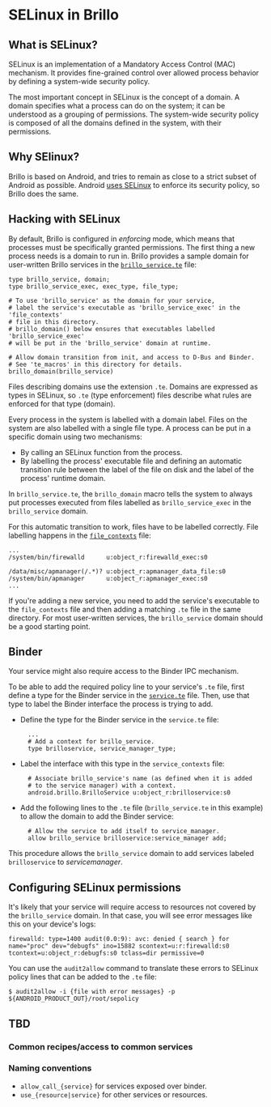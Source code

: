 SELinux in Brillo
=================

## What is SELinux?
SELinux is an implementation of a Mandatory Access Control (MAC) mechanism.
It provides fine-grained control over allowed process behavior by defining a
system-wide security policy.

The most important concept in SELinux is the concept of a domain.
A domain specifies what a process can do on the system; it can be understood as
a grouping of permissions.
The system-wide security policy is composed of all the domains defined in the
system, with their permissions.

## Why SElinux?
Brillo is based on Android, and tries to remain as close to a strict subset of
Android as possible.
Android [uses SELinux](https://source.android.com/security/selinux/) to enforce
its security policy, so Brillo does the same.

## Hacking with SELinux
By default, Brillo is configured in *enforcing* mode, which means that processes
must be specifically granted permissions.
The first thing a new process needs is a domain to run in.
Brillo provides a sample domain for user-written Brillo services in the
[`brillo_service.te`](https://android.googlesource.com/device/generic/brillo/+/master/sepolicy/brillo_service.te)
file:

```
type brillo_service, domain;
type brillo_service_exec, exec_type, file_type;

# To use 'brillo_service' as the domain for your service,
# label the service's executable as 'brillo_service_exec' in the 'file_contexts'
# file in this directory.
# brillo_domain() below ensures that executables labelled 'brillo_service_exec'
# will be put in the 'brillo_service' domain at runtime.

# Allow domain transition from init, and access to D-Bus and Binder.
# See 'te_macros' in this directory for details.
brillo_domain(brillo_service)
```

Files describing domains use the extension `.te`.
Domains are expressed as types in SELinux, so `.te` (type enforcement) files
describe what rules are enforced for that type (domain).

Every process in the system is labelled with a domain label.
Files on the system are also labelled with a single file type.
A process can be put in a specific domain using two mechanisms:

* By calling an SELinux function from the process.
* By labelling the process' executable file and defining an automatic
    transition rule between the label of the file on disk and the label of the
    process' runtime domain.

In `brillo_service.te`, the `brillo_domain` macro tells the system to always put
processes executed from files labelled as `brillo_service_exec` in the
`brillo_service` domain.

For this automatic transition to work, files have to be labelled correctly.
File labelling happens in the [`file_contexts`](https://android.googlesource.com/device/generic/brillo/+/master/sepolicy/file_contexts)
file:

```
...
/system/bin/firewalld      u:object_r:firewalld_exec:s0

/data/misc/apmanager(/.*)? u:object_r:apmanager_data_file:s0
/system/bin/apmanager      u:object_r:apmanager_exec:s0
...
```

If you're adding a new service, you need to add the service's executable to the
`file_contexts` file and then adding a matching `.te` file in the same
directory.
For most user-written services, the `brillo_service` domain should be a good
starting point.

## Binder

Your service might also require access to the Binder IPC mechanism.

To be able to add the required policy line to your service's `.te` file,
first define a type for the Binder service in the [`service.te`](https://android.googlesource.com/device/generic/brillo/+/master/sepolicy/service.te)
file. Then, use that type to label the Binder interface the process is trying to
add.

* Define the type for the Binder service in the `service.te` file:

        ...
        # Add a context for brillo_service.
        type brilloservice, service_manager_type;

* Label the interface with this type in the `service_contexts` file:

        # Associate brillo_service's name (as defined when it is added
        # to the service manager) with a context.
        android.brillo.BrilloService u:object_r:brilloservice:s0

* Add the following lines to the `.te` file (`brillo_service.te` in this
  example) to allow the domain to add the Binder service:

        # Allow the service to add itself to service_manager.
        allow brillo_service brilloservice:service_manager add;

This procedure allows the `brillo_service` domain to add services
labeled `brilloservice` to _servicemanager_.

## Configuring SELinux permissions

It's likely that your service will require access to resources not covered by
the `brillo_service` domain.
In that case, you will see error messages like this on your device's logs:

```
firewalld: type=1400 audit(0.0:9): avc: denied { search } for name="proc" dev="debugfs" ino=15882 scontext=u:r:firewalld:s0 tcontext=u:object_r:debugfs:s0 tclass=dir permissive=0
```

You can use the `audit2allow` command to translate these errors to
SELinux policy lines that can be added to the `.te` file:

```
$ audit2allow -i {file with error messages} -p ${ANDROID_PRODUCT_OUT}/root/sepolicy
```

## TBD
### Common recipes/access to common services
### Naming conventions
- `allow_call_{service}` for services exposed over binder.
- `use_{resource|service}` for other services or resources.
